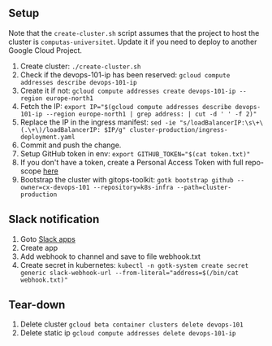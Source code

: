 ## Setup
Note that the `create-cluster.sh` script assumes that the project to host the cluster is `computas-universitet`.
Update it if you need to deploy to another Google Cloud Project.

1. Create cluster: `./create-cluster.sh`
2. Check if the devops-101-ip has been reserved: `gcloud compute addresses describe devops-101-ip`
  1. Create it if not: `gcloud compute addresses create devops-101-ip --region europe-north1`
3. Fetch the IP: `export IP="$(gcloud compute addresses describe devops-101-ip --region europe-north1 | grep address: | cut -d ' ' -f 2)"`
4. Replace the IP in the ingress manifest: `sed -ie "s/loadBalancerIP:\s\+\(.\+\)/loadBalancerIP: $IP/g" cluster-production/ingress-deployment.yaml`
5. Commit and push the change.
6. Setup GitHub token in env: `export GITHUB_TOKEN="$(cat token.txt)"` 
  1. If you don't have a token, create a Personal Access Token with full repo-scope [here](https://github.com/settings/tokens)
7. Bootstrap the cluster with gitops-toolkit: `gotk bootstrap github --owner=cx-devops-101 --repository=k8s-infra --path=cluster-production`

## Slack notification
1. Goto [Slack apps](https://api.slack.com/apps/new)
1. Create app
1. Add webhook to channel and save to file webhook.txt
1. Create secret in kubernetes: `kubectl -n gotk-system create secret generic slack-webhook-url --from-literal="address=$(/bin/cat webhook.txt)"`

## Tear-down
1. Delete cluster `gcloud beta container clusters delete devops-101`
2. Delete static ip `gcloud compute addresses delete devops-101-ip`